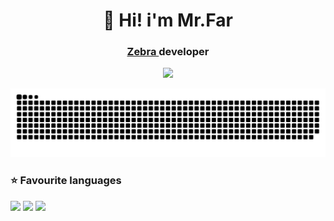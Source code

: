 <h1 align="center">👋 Hi! i'm Mr.Far</h1>

<h3 align="center"><a href="https://github.com/zebra-inc">Zebra </a>developer</h3>
<p align="center">
  <a href="https://discord.gg/spuGQYqXZh"> <img src="https://img.shields.io/badge/Discord-black?style=for-the-badge&logo=Discord&logoColor=#7B68EE"> </a>
 <br>
</p>
<img src="https://raw.githubusercontent.com/Platane/snk/output/github-contribution-grid-snake.svg">


### ⭐️ Favourite languages
<img src="https://img.shields.io/badge/Java-black?style=for-the-badge&logo=CoffeeScript&logoColor=orange"> <img src="https://img.shields.io/badge/TypeScript-black?style=for-the-badge&logo=TypeScript&logoColor=blue"> <img src="https://img.shields.io/badge/Python-black?style=for-the-badge&logo=Python&logoColor=yellow"> 
